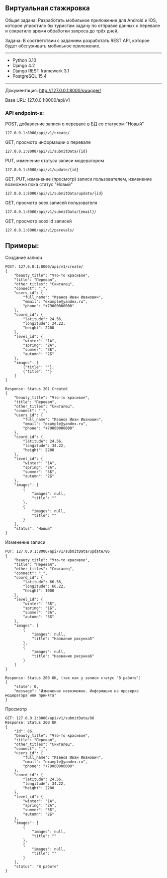 ## Виртуальная стажировка
Общая задача: Разработать мобильное приложение для Android и IOS, которое упростило бы туристам задачу по отправке данных о перевале и сократило время обработки запроса до трёх дней.

Задача: В соответствии с заданием разработать REST API, которое будет обслуживать мобильное приложение.

---

- Python 3.10
- Django 4.2
- Django REST framework 3.1
- PostgreSQL 15.4

---

Документация: http://127.0.0.1:8000/swagger/

Base URL: 127.0.0.1:8000/api/v1

### API endpoint-s:

POST, добавление записи о перевале в БД cо статусом "Новый"

    127.0.0.1:8000/api/v1/create/

GET, просмотр информации о перевале

    127.0.0.1:8000/api/v1/submitData/{id}

PUT, изменение статуса записи модератором

    127.0.0.1:8000/api/v1/update/{id}

GET, PUT, изменение (просмотр) записи пользователем, изменение возможно пока статус "Новый"

    127.0.0.1:8000/api/v1/submitData/update/{id}

GET, просмотр всех записей пользователя

    127.0.0.1:8000/api/v1/submitData/{email}/

GET, просмотр всех id записей

    127.0.0.1:8000/api/v1/perevals/

## Примеры:

Создание записи

    POST: 127.0.0.1:8000/api/v1/create/
    {
        "beauty_title": "Что-то красивое",
        "title": "Перевал",
        "other_titles": "Скиталец",
        "connect": "_",
        "users_id": {
            "full_name": "Иванов Иван Иванович",
            "email": "example@yandex.ru",
            "phone": "+79000000000"
        },
        "coord_id": {
            "latitude": 24.56,
            "longitude": 34.22,
            "height": 2200
        },
        "level_id": {
            "winter": "1А",
            "spring": "2А",
            "summer": "3Б",
            "autumn": "2Б"
        },
        "images": [
            {"title": ""},
            {"title": ""}
        ]
    }
    
    Response: Status 201 Created
    {
        "beauty_title": "Что-то красивое",
        "title": "Перевал",
        "other_titles": "Скиталец",
        "connect": "_",
        "users_id": {
            "full_name": "Иванов Иван Иванович",
            "email": "example@yandex.ru",
            "phone": "+79000000000"
        },
        "coord_id": {
            "latitude": 24.56,
            "longitude": 34.22,
            "height": 2200
        },
        "level_id": {
            "winter": "1А",
            "spring": "2А",
            "summer": "3Б",
            "autumn": "2Б"
        },
        "images": [
            {
                "images": null,
                "title": ""
            },
            {
                "images": null,
                "title": ""
            }
        ],
        "status": "Новый"
    }

Изменение записи
    
    PUT: 127.0.0.1:8000/api/v1/submitData/update/86
    {        
        "beauty_title": "Что-то красивое",
        "title": "Перевал",
        "other_titles": "Скиталец",
        "connect": "_",        
        "coord_id": {
            "latitude": 66.56,
            "longitude": 66.22,
            "height": 1000
        },
        "level_id": {
            "winter": "3Б",
            "spring": "1Б",
            "summer": "3А",
            "autumn": "3Б"
        },
        "images": [
            {
                "images": null,
                "title": "Название рисунка5"
            },
            {
                "images": null,
                "title": "Название рисунка6"
            }
        ]        
    }

    Response: Status 200 OK, (так как у записи статус "В работе")
    {
        "state": 0,
        "message": "Изменение невозможно. Информация на проверке модератора или принята"
    }

Просмотр

    GET: 127.0.0.1:8000/api/v1/submitData/86
    Response: Status 200 OK
    {
        "id": 86,
        "beauty_title": "Что-то красивое",
        "title": "Перевал",
        "other_titles": "Скиталец",
        "connect": "_",
        "users_id": {
            "full_name": "Иванов Иван Иванович",
            "email": "example@yandex.ru",
            "phone": "+79000000000"
        },
        "coord_id": {
            "latitude": 24.56,
            "longitude": 34.22,
            "height": 2200
        },
        "level_id": {
            "winter": "1А",
            "spring": "2А",
            "summer": "3Б",
            "autumn": "2Б"
        },
        "images": [
            {
                "images": null,
                "title": ""
            },
            {
                "images": null,
                "title": ""
            }
        ],
        "status": "В работе"
    }